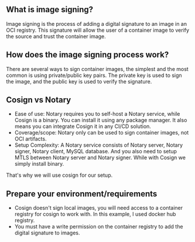 ## What is image signing?

Image signing is the process of adding a digital signature to an image in an OCI registry. This signature will allow the user of a container image to verify the source and trust the container image.

## How does the image signing process work?
There are several ways to sign container images, the simplest and the most common is using private/public key pairs. The private key is used to sign the image, and the public key is used to verify the signature.

## Cosign vs Notary

- Ease of use: Notary requires you to self-host a Notary service, while Cosign is a binary. You can install it using any package manager. It also means you can integrate Cosign it in any CI/CD solution. 
- Coverage/scope:  Notary only can be used to sign container images, not OCI artifacts. 
- Setup Complexity: A Notary service consists of Notary server, Notary signer, Notary client, MySQL database. And you also need to setup MTLS between Notary server and Notary signer. While with Cosign we simply install binary. 

That's why we will use cosign for our setup.

## Prepare your environment/requirements

- Cosign doesn't sign local images, you will need access to a container registry for cosign to work with. In this example, I used docker hub registry.
- You must have a write permission on the container registry to add the digital signature to images.
